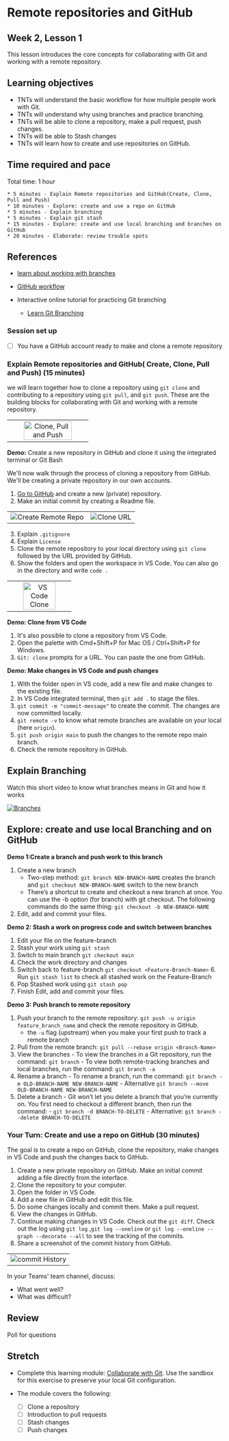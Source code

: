 # Remote repositories and GitHub

## Week 2, Lesson 1

This lesson introduces the core concepts for collaborating with Git and working with a remote repository.

## Learning objectives

- TNTs will understand the basic workflow for how multiple people work with Git.
- TNTs will understand why using branches and practice branching.
- TNTs will be able to clone a repository, make a pull request, push changes.
- TNTs will be able to Stash changes
- TNTs will learn how to create and use repositories on GitHub.

## Time required and pace

Total time: 1 hour

    * 5 minutes - Explain Remote repositories and GitHub(Create, Clone, Pull and Push)
    * 10 minutes - Explore: create and use a repo on GitHub
    * 5 minutes - Explain branching
    * 5 minutes - Explain git stash
    * 15 minutes - Explore: create and use local branching and branches on GitHub
    * 20 minutes - Elaborate: review trouble spots

## References

- [learn about working with branches](https://www.youtube.com/watch?v=JTE2Fn_sCZs)
- [GitHub workflow](https://guides.github.com/introduction/flow/)

- Interactive online tutorial for practicing Git branching
  - [Learn Git Branching](https://learngitbranching.js.org/)

### Session set up

- [ ] You have a GitHub account ready to make and clone a remote repository

### Explain Remote repositories and GitHub( Create, Clone, Pull and Push) (15 minutes)

we will learn together how to clone a repository using `git clone` and contributing to a repository using `git pull`, and `git push`. These are the building blocks for collaborating with Git and working with a remote repository.

<table style="border: none">
    <tr align="center">
        <td><img src="./remotes.png" alt="Clone, Pull and Push" width="80%"> </td>

</tr>
</table>

**Demo:** Create a new repository in GitHub and clone it using the integrated terminal or Git Bash

We'll now walk through the process of cloning a repository from GitHub. We'll be creating a private repository in our own accounts.

1. [Go to GitHub](https://github.com/) and create a new (private) repository.
2. Make an initial commit by creating a Readme file.

<table style="border: none">
    <tr>
        <td><img src="./CreateRemoteRepo.gif" alt="Create Remote Repo"> </td>
        <td><img src="./CloneURL.gif" alt="Clone URL"></td>
    </tr>
</table>

3. Explain `.gitignore`
4. Explain `License`
5. Clone the remote repository to your local directory using `git clone` followed by the URL provided by GitHub.
6. Show the folders and open the workspace in VS Code. You can also go in the directory and write `code .`

<table style="border: none">
    <tr align="center">
        <td><img src="./VSCodeRemoteClone.gif" width="75%" alt= "VS Code Clone"> </td> 
 </tr>
</table>

**Demo: Clone from VS Code**

1.  It's also possible to clone a repository from VS Code.
2.  Open the palette with Cmd+Shift+P for Mac OS / Ctrl+Shift+P for Windows.
3.  `Git: clone` prompts for a URL. You can paste the one from GitHub.

**Demo: Make changes in VS Code and push changes**

1.  With the folder open in VS code, add a new file and make changes to the existing file.
2.  In VS Code integrated terminal, then `git add .` to stage the files.
3.  `git commit -m "commit-message"` to create the commit. The changes are now committed locally.
4.  `git remote -v` to know what remote branches are available on your local (here `origin`).
5.  `git push origin main` to push the changes to the remote repo main branch.
6.  Check the remote repository in GitHub.

## Explain Branching

Watch this short video to know what branches means in Git and how it works

[![Branches](https://yt-embed.herokuapp.com/embed?v=LShNJtuW8lY)](https://youtu.be/LShNJtuW8lY)

## Explore: create and use local Branching and on GitHub

**Demo 1:Create a branch and push work to this branch**

1. Create a new branch
   - Two-step method: `git branch NEW-BRANCH-NAME` creates the branch and `git checkout NEW-BRANCH-NAME` switch to the new branch
   - There’s a shortcut to create and checkout a new branch at once. You can use the -b option (for branch) with git checkout. The following commands do the same thing: `git checkout -b NEW-BRANCH-NAME`
2. Edit, add and commit your files.

**Demo 2: Stash a work on progress code and switch between branches**

1. Edit your file on the feature-branch
2. Stash your work using `git stash`
3. Switch to main branch `git checkout main`
4. Check the work directory and changes
5. Switch back to feature-branch `git checkout <Feature-Branch-Name>` 6. Run `git stash list` to check all stashed work on the Feature-Branch
6. Pop Stashed work using `git stash pop`
7. Finish Edit, add and commit your files.

**Demo 3: Push branch to remote repository**

1. Push your branch to the remote repository: `git push -u origin feature_branch_name` and check the remote repository in GitHub.
   - the `-u` flag (upstream) when you make your first push to track a remote branch
2. Pull from the remote branch: `git pull --rebase origin <Branch-Name>`
3. View the branches - To view the branches in a Git repository, run the command: `git branch` - To view both remote-tracking branches and local branches, run the command: `git branch -a`
4. Rename a branch - To rename a branch, run the command: `git branch -m OLD-BRANCH-NAME NEW-BRANCH-NAME` - Alternative `git branch --move OLD-BRANCH-NAME NEW-BRANCH-NAME`
5. Delete a branch - Git won’t let you delete a branch that you’re currently on. You first need to checkout a different branch, then run the command: - `git branch -d BRANCH-TO-DELETE` - Alternative: `git branch --delete BRANCH-TO-DELETE`

### Your Turn: Create and use a repo on GitHub (30 minutes)

The goal is to create a repo on GitHub, clone the repository, make changes in VS Code and push the changes back to GitHub.

1. Create a new private repository on GitHub. Make an initial commit adding a file directly from the interface.
2. Clone the repository to your computer.
3. Open the folder in VS Code.
4. Add a new file in GitHub and edit this file.
5. Do some changes locally and commit them. Make a pull request.
6. View the changes in GitHub.
7. Continue making changes in VS Code. Check out the `git diff`. Check out the log using `git log` ,`git log --oneline` or `git log --oneline --graph --decorate --all` to see the tracking of the commits.
8. Share a screenshot of the commit history from GitHub.

<table style="border: none">
    <tr align="center">
        <td><img src="./commitHistory.png" alt="commit History"> </td>
    </tr>
</table>

In your Teams' team channel, discuss:

- What went well?
- What was difficult?

## Review

Poll for questions

## Stretch

- Complete this learning module: [Collaborate with Git](https://docs.microsoft.com/en-us/learn/modules/collaborate-with-git/). Use the sandbox for this exercise to preserve your local Git configuration.

- The module covers the following:
  - [ ] Clone a repository
  - [ ] Introduction to pull requests
  - [ ] Stash changes
  - [ ] Push changes
